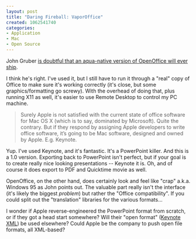 ```yaml
--- 
layout: post
title: "Daring Fireball: VaporOffice"
created: 1062541740
categories: 
- Application
- Mac
- Open Source
---
```

John Gruber <a href="http://daringfireball.net/2003/09/vaporoffice.html" title="Daring Fireball - VaporOffice">is doubtful that an aqua-native version of OpenOffice will ever ship</a>.

I think he's right. I've used it, but I still have to run it through a "real" copy of Office to make sure it's working correctly (it's close, but some graphics/formatting go screwy). With the overhead of doing that, plus running X11 as well, it's easier to use Remote Desktop to control my PC machine.
<blockquote>Surely Apple is not satisfied with the current state of office software for Mac OS X (which is to say, dominated by Microsoft). Quite the contrary. But if they respond by assigning Apple developers to write office software, it’s going to be Mac software, designed and owned by Apple. E.g. Keynote.</blockquote><!--break-->Yup. I've used Keynote, and it's fantastic. It's a PowerPoint killer. And this is a 1.0 version. Exporting back to PowerPoint isn't perfect, but if your goal is to create really nice looking presentations -- Keynote it is. Oh, and of course it does export to PDF and Quicktime movie as well.

OpenOffice, on the other hand, does certainly look and feel like "crap" a.k.a. Windows 95 as John points out. The valuable part really isn't the interface (it's likely the biggest <em>problem</em>) but rather the "Office compatibility". If you could split out the "translation" libraries for the various formats...

I wonder if Apple reverse-engineered the PowerPoint format from scratch, or if they got a head start somewhere? Will their "open format" (<a href="http://developer.apple.com/technotes/tn2002/tn2067.html">Keynote XML</a>) be used elsewhere? Could Apple be the company to push open file formats, all XML-based?
